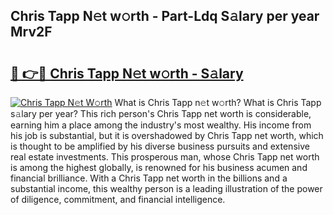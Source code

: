 ## Chris Tapp N𝚎t w𝚘rth - Part-Ldq S𝚊lary per year Mrv2F

# <h2><a href="http://gc3rdfm.nevu.top/?p=Chris+Tapp">🔗 👉🔴 Chris Tapp N𝚎t w𝚘rth - S𝚊lary</a></h2>

[![Chris Tapp N𝚎t W𝚘rth](https://i.imgur.com/Oavwk0R.jpeg)](http://gc3rdfm.nevu.top/?p=Chris+Tapp)
What is Chris Tapp n𝚎t w𝚘rth? What is Chris Tapp s𝚊lary per year?
This rich person's Chris Tapp net worth is considerable, earning him a place among the industry's most wealthy. His income from his job is substantial, but it is overshadowed by Chris Tapp net worth, which is thought to be amplified by his diverse business pursuits and extensive real estate investments. This prosperous man, whose Chris Tapp net worth is among the highest globally, is renowned for his business acumen and financial brilliance. With a Chris Tapp net worth in the billions and a substantial income, this wealthy person is a leading illustration of the power of diligence, commitment, and financial intelligence.

